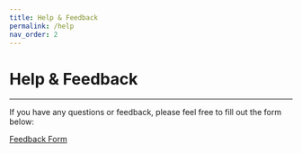 ```yaml
---
title: Help & Feedback
permalink: /help
nav_order: 2
---
```


# Help & Feedback

---

If you have any questions or feedback, please feel free to fill out the form below:

<div class="main-menu">
<a href="https://forms.gle/PBt4i5TcUpgwXb858" class="button download-button" target="_blank">
Feedback Form
</a>
</div>
